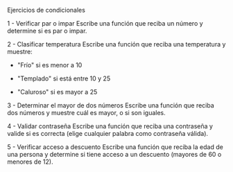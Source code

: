 Ejercicios de condicionales

1 - Verificar par o impar
 Escribe una función que reciba un número y determine si es par o impar.


2 - Clasificar temperatura
 Escribe una función que reciba una temperatura y muestre:


- "Frío" si es menor a 10


- "Templado" si está entre 10 y 25


- "Caluroso" si es mayor a 25


3 - Determinar el mayor de dos números
 Escribe una función que reciba dos números y muestre cuál es mayor, o si son iguales.


4 - Validar contraseña
 Escribe una función que reciba una contraseña y valide si es correcta (elige cualquier palabra como contraseña válida).


5 - Verificar acceso a descuento
 Escribe una función que reciba la edad de una persona y determine si tiene acceso a un descuento (mayores de 60 o menores de 12).
